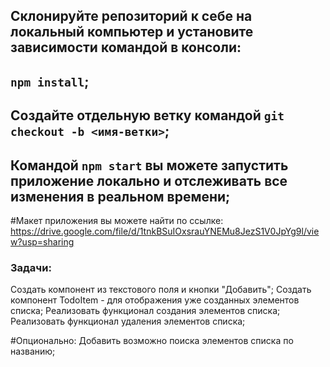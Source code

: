 ## Склонируйте репозиторий к себе на локальный компьютер и установите зависимости командой в консоли: 
## `npm install`;
## Создайте отдельную ветку командой `git checkout -b <имя-ветки>`;
## Командой `npm start` вы можете запустить приложение локально и отслеживать все изменения в реальном времени;

#Макет приложения вы можете найти по ссылке:
https://drive.google.com/file/d/1tnkBSuIOxsrauYNEMu8JezS1V0JpYg9l/view?usp=sharing


### Задачи:

Создать компонент из текстового поля и кнопки "Добавить";
Создать компонент TodoItem - для отображения уже созданных элементов списка;
Реализовать функционал создания элементов списка;
Реализовать функционал удаления элементов списка;

#Опционально:
Добавить возможно поиска элементов списка по названию;
